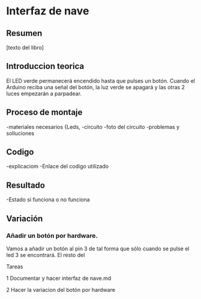 # Interfaz de nave


## Resumen

[texto del libro]

## Introduccion teorica

El LED verde permanecerá encendido hasta que pulses un botón. Cuando el Arduino reciba una señal del botón, la luz verde se apagará y las otras 2 luces empezarán a parpadear.

## Proceso de montaje
-materiales necesarios {Leds,
-circuito
-foto del circuito
-problemas y solluciones

## Codigo
-explicaciom
-Enlace del codigo utilizado

## Resultado

-Estado si funciona o no funciona

## Variación

### Añadir un botón por hardware. 

Vamos a añadir un botón al pin 3 de tal forma que sólo cuando se pulse el led 3 se encontrará. El resto del 



Tareas

1 Documentar y hacer interfaz de nave.md

2 Hacer la variacion del botón por hardware











